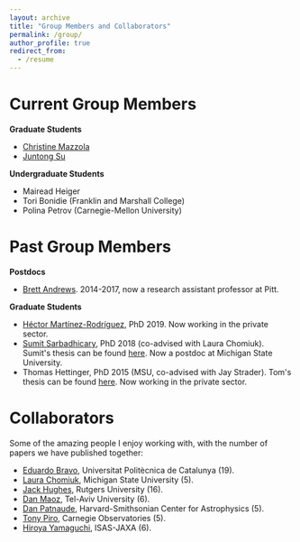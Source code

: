 ```yaml
---
layout: archive
title: "Group Members and Collaborators"
permalink: /group/
author_profile: true
redirect_from:
  - /resume
---
```


Current Group Members
===

**Graduate Students**

* [Christine Mazzola](https://www.physicsandastronomy.pitt.edu/people/christine-mazzola)
* [Juntong Su](https://www.physicsandastronomy.pitt.edu/people/juntong-su)

**Undergraduate Students**

* Mairead Heiger 
* Tori Bonidie (Franklin and Marshall College)
* Polina Petrov (Carnegie-Mellon University)

Past Group Members
===

**Postdocs**

* [Brett Andrews](http://www.pitt.edu/~andrewsb/). 2014-2017, now a research assistant professor at Pitt. 

**Graduate Students**

* [Héctor Martínez-Rodríguez](https://github.com/hector-mr), PhD 2019. Now working in the private sector.
* [Sumit Sarbadhicary](https://sks67.github.io/), PhD 2018 (co-advised with Laura Chomiuk). Sumit's thesis can be found [here](http://d-scholarship.pitt.edu/35166/). Now a postdoc at Michigan State University.
* Thomas Hettinger, PhD 2015 (MSU, co-advised with Jay Strader). Tom's thesis can be found [here](https://d.lib.msu.edu/etd/3466/datastream/OBJ/view). Now working in the private sector.

Collaborators
===

Some of the amazing people I enjoy working with, with the number of papers we have published together:

* [Eduardo Bravo](http://directori.upc.edu/directori/dadesPersona.jsp?id=1000322), Universitat Politècnica de Catalunya (19).
* [Laura Chomiuk](https://web.pa.msu.edu/people/chomiuk/index.html), Michigan State University (5).
* [Jack Hughes](http://www.physics.rutgers.edu/~jackph/), Rutgers University (16).
* [Dan Maoz](http://www.astro.tau.ac.il/~dani/), Tel-Aviv University (6).
* [Dan Patnaude](http://hea-www.harvard.edu/~patnaude/), Harvard-Smithsonian Center for Astrophysics (5).
* [Tony Piro](http://users.obs.carnegiescience.edu/piro/), Carnegie Observatories (5).
* [Hiroya Yamaguchi](https://asd.gsfc.nasa.gov/Hiroya.Yamaguchi/), ISAS-JAXA (6).
